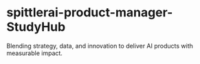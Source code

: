 # spittlerai-product-manager-StudyHub
Blending strategy, data, and innovation to deliver AI products with measurable impact.
